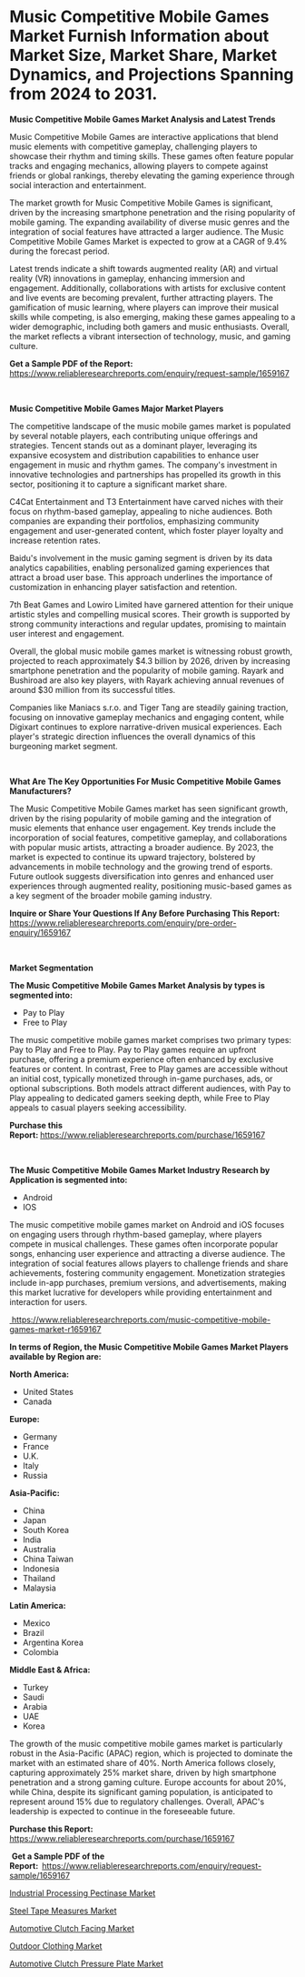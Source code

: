 <p><h1>Music Competitive Mobile Games Market Furnish Information about Market Size, Market Share, Market Dynamics, and Projections Spanning from 2024 to 2031.</h1></p><p><strong>Music Competitive Mobile Games Market Analysis and Latest Trends</strong></p>
<p><p>Music Competitive Mobile Games are interactive applications that blend music elements with competitive gameplay, challenging players to showcase their rhythm and timing skills. These games often feature popular tracks and engaging mechanics, allowing players to compete against friends or global rankings, thereby elevating the gaming experience through social interaction and entertainment.</p><p>The market growth for Music Competitive Mobile Games is significant, driven by the increasing smartphone penetration and the rising popularity of mobile gaming. The expanding availability of diverse music genres and the integration of social features have attracted a larger audience. The Music Competitive Mobile Games Market is expected to grow at a CAGR of 9.4% during the forecast period. </p><p>Latest trends indicate a shift towards augmented reality (AR) and virtual reality (VR) innovations in gameplay, enhancing immersion and engagement. Additionally, collaborations with artists for exclusive content and live events are becoming prevalent, further attracting players. The gamification of music learning, where players can improve their musical skills while competing, is also emerging, making these games appealing to a wider demographic, including both gamers and music enthusiasts. Overall, the market reflects a vibrant intersection of technology, music, and gaming culture.</p></p>
<p><strong>Get a Sample PDF of the Report:&nbsp;</strong> <a href="https://www.reliableresearchreports.com/enquiry/request-sample/1659167?utm_campaign=13&utm_medium=2&utm_source=Github&utm_content=ia&utm_term=28092024&utm_id=music-competitive-mobile-games">https://www.reliableresearchreports.com/enquiry/request-sample/1659167</a></p>
<p>&nbsp;</p>
<p><strong>Music Competitive Mobile Games Major Market Players</strong></p>
<p><p>The competitive landscape of the music mobile games market is populated by several notable players, each contributing unique offerings and strategies. Tencent stands out as a dominant player, leveraging its expansive ecosystem and distribution capabilities to enhance user engagement in music and rhythm games. The company's investment in innovative technologies and partnerships has propelled its growth in this sector, positioning it to capture a significant market share.</p><p>C4Cat Entertainment and T3 Entertainment have carved niches with their focus on rhythm-based gameplay, appealing to niche audiences. Both companies are expanding their portfolios, emphasizing community engagement and user-generated content, which foster player loyalty and increase retention rates.</p><p>Baidu's involvement in the music gaming segment is driven by its data analytics capabilities, enabling personalized gaming experiences that attract a broad user base. This approach underlines the importance of customization in enhancing player satisfaction and retention.</p><p>7th Beat Games and Lowiro Limited have garnered attention for their unique artistic styles and compelling musical scores. Their growth is supported by strong community interactions and regular updates, promising to maintain user interest and engagement.</p><p>Overall, the global music mobile games market is witnessing robust growth, projected to reach approximately $4.3 billion by 2026, driven by increasing smartphone penetration and the popularity of mobile gaming. Rayark and Bushiroad are also key players, with Rayark achieving annual revenues of around $30 million from its successful titles.</p><p>Companies like Maniacs s.r.o. and Tiger Tang are steadily gaining traction, focusing on innovative gameplay mechanics and engaging content, while Digixart continues to explore narrative-driven musical experiences. Each player's strategic direction influences the overall dynamics of this burgeoning market segment.</p></p>
<p>&nbsp;</p>
<p><strong>What Are The Key Opportunities For Music Competitive Mobile Games Manufacturers?</strong></p>
<p><p>The Music Competitive Mobile Games market has seen significant growth, driven by the rising popularity of mobile gaming and the integration of music elements that enhance user engagement. Key trends include the incorporation of social features, competitive gameplay, and collaborations with popular music artists, attracting a broader audience. By 2023, the market is expected to continue its upward trajectory, bolstered by advancements in mobile technology and the growing trend of esports. Future outlook suggests diversification into genres and enhanced user experiences through augmented reality, positioning music-based games as a key segment of the broader mobile gaming industry.</p></p>
<p><strong>Inquire or Share Your Questions If Any Before Purchasing This Report:</strong> <a href="https://www.reliableresearchreports.com/enquiry/pre-order-enquiry/1659167?utm_campaign=13&utm_medium=2&utm_source=Github&utm_content=ia&utm_term=28092024&utm_id=music-competitive-mobile-games">https://www.reliableresearchreports.com/enquiry/pre-order-enquiry/1659167</a></p>
<p>&nbsp;</p>
<p><strong>Market Segmentation</strong></p>
<p><strong>The Music Competitive Mobile Games Market Analysis by types is segmented into:</strong></p>
<p><ul><li>Pay to Play</li><li>Free to Play</li></ul></p>
<p><p>The music competitive mobile games market comprises two primary types: Pay to Play and Free to Play. Pay to Play games require an upfront purchase, offering a premium experience often enhanced by exclusive features or content. In contrast, Free to Play games are accessible without an initial cost, typically monetized through in-game purchases, ads, or optional subscriptions. Both models attract different audiences, with Pay to Play appealing to dedicated gamers seeking depth, while Free to Play appeals to casual players seeking accessibility.</p></p>
<p><strong>Purchase this Report:&nbsp;</strong><a href="https://www.reliableresearchreports.com/purchase/1659167?utm_campaign=13&utm_medium=2&utm_source=Github&utm_content=ia&utm_term=28092024&utm_id=music-competitive-mobile-games">https://www.reliableresearchreports.com/purchase/1659167</a></p>
<p>&nbsp;</p>
<p><strong>The Music Competitive Mobile Games Market Industry Research by Application is segmented into:</strong></p>
<p><ul><li>Android</li><li>IOS</li></ul></p>
<p><p>The music competitive mobile games market on Android and iOS focuses on engaging users through rhythm-based gameplay, where players compete in musical challenges. These games often incorporate popular songs, enhancing user experience and attracting a diverse audience. The integration of social features allows players to challenge friends and share achievements, fostering community engagement. Monetization strategies include in-app purchases, premium versions, and advertisements, making this market lucrative for developers while providing entertainment and interaction for users.</p></p>
<p><a href="https://www.reliableresearchreports.com/music-competitive-mobile-games-market-r1659167?utm_campaign=13&utm_medium=2&utm_source=Github&utm_content=ia&utm_term=28092024&utm_id=music-competitive-mobile-games">&nbsp;https://www.reliableresearchreports.com/music-competitive-mobile-games-market-r1659167</a></p>
<p><strong>In terms of Region, the Music Competitive Mobile Games Market Players available by Region are:</strong></p>
<p>
    <p> <strong> North America: </strong>
        <ul>
            <li>United States</li>
            <li>Canada</li>
        </ul>
        </p> 
    <p> <strong> Europe: </strong>
        <ul>
            <li>Germany</li>
            <li>France</li>
            <li>U.K.</li>
            <li>Italy</li>
            <li>Russia</li>
        </ul>
        </p> 
    <p> <strong> Asia-Pacific: </strong>
        <ul>
            <li>China</li>
            <li>Japan</li>
            <li>South Korea</li>
            <li>India</li>
            <li>Australia</li>
            <li>China Taiwan</li>
            <li>Indonesia</li>
            <li>Thailand</li>
            <li>Malaysia</li>
        </ul>
        </p> 
    <p> <strong> Latin America: </strong>
        <ul>
            <li>Mexico</li>
            <li>Brazil</li>
            <li>Argentina Korea</li>
            <li>Colombia</li>
        </ul>
        </p> 
    <p> <strong> Middle East & Africa: </strong>
        <ul>
            <li>Turkey</li>
            <li>Saudi</li>
            <li>Arabia</li>
            <li>UAE</li>
            <li>Korea</li>
        </ul>
    </p>
    </p>
<p><p>The growth of the music competitive mobile games market is particularly robust in the Asia-Pacific (APAC) region, which is projected to dominate the market with an estimated share of 40%. North America follows closely, capturing approximately 25% market share, driven by high smartphone penetration and a strong gaming culture. Europe accounts for about 20%, while China, despite its significant gaming population, is anticipated to represent around 15% due to regulatory challenges. Overall, APAC's leadership is expected to continue in the foreseeable future.</p></p>
<p><strong>Purchase this Report: </strong><a href="https://www.reliableresearchreports.com/purchase/1659167?utm_campaign=13&utm_medium=2&utm_source=Github&utm_content=ia&utm_term=28092024&utm_id=music-competitive-mobile-games">https://www.reliableresearchreports.com/purchase/1659167</a></p>
<p>&nbsp;<strong>Get a Sample PDF of the Report:&nbsp;&nbsp;</strong><a href="https://www.reliableresearchreports.com/enquiry/request-sample/1659167?utm_campaign=13&utm_medium=2&utm_source=Github&utm_content=ia&utm_term=28092024&utm_id=music-competitive-mobile-games">https://www.reliableresearchreports.com/enquiry/request-sample/1659167</a></p>
<p><strong></strong></p>
<p><p><a href="https://github.com/MarciaRunte/Market-Research-Report-List-1/blob/main/industrial-processing-pectinase-market.md?utm_campaign=13&utm_medium=2&utm_source=Github&utm_content=ia&utm_term=28092024&utm_id=music-competitive-mobile-games">Industrial Processing Pectinase Market</a></p><p><a href="https://www.linkedin.com/pulse/what-growth-drivers-steel-tape-measures-market-comprehensive-hauzc?utm_campaign=13&utm_medium=2&utm_source=Github&utm_content=ia&utm_term=28092024&utm_id=music-competitive-mobile-games">Steel Tape Measures Market</a></p><p><a href="https://issuu.com/reportprime-2/docs/automotive-clutch-facing-market-siz_a7cba8cce032bd?utm_campaign=13&utm_medium=2&utm_source=Github&utm_content=ia&utm_term=28092024&utm_id=music-competitive-mobile-games">Automotive Clutch Facing Market</a></p><p><a href="https://www.linkedin.com/pulse/how-regional-markets-adapting-outdoor-clothing-market-abdgc?utm_campaign=13&utm_medium=2&utm_source=Github&utm_content=ia&utm_term=28092024&utm_id=music-competitive-mobile-games">Outdoor Clothing Market</a></p><p><a href="https://issuu.com/reportprime-2/docs/automotive-clutch-pressure-plate-ma_0e7b5aa34b1cf4?utm_campaign=13&utm_medium=2&utm_source=Github&utm_content=ia&utm_term=28092024&utm_id=music-competitive-mobile-games">Automotive Clutch Pressure Plate Market</a></p></p>